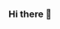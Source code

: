 ### Hi there 👋

<!--
**krishthukral/krishthukral** is a ✨ _special_ ✨ repository because its `README.md` (this file) appears on your GitHub profile.
[![Header](https://raw.githubusercontent.com/krishthukral/krishthukral/main/asset/Black and Grey Spinning Cool and Funky Computer Logo.svg)](https://krishcs.com)

Here are some ideas to get you started:

- 🔭 I’m currently working on ...
- 🌱 I’m currently learning ...
- 👯 I’m looking to collaborate on ...
- 🤔 I’m looking for help with ...
- 💬 Ask me about ...
- 📫 How to reach me: ...
- 😄 Pronouns: ...
- ⚡ Fun fact: ...
-->
